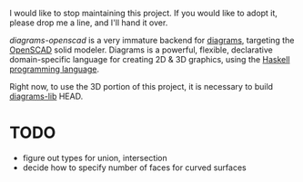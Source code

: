 I would like to stop maintaining this project.  If you would like to
adopt it, please drop me a line, and I'll hand it over.

_diagrams-openscad_ is a very immature backend for [diagrams],
targeting the [OpenSCAD] solid modeler.  Diagrams is a powerful,
flexible, declarative domain-specific language for creating 2D & 3D
graphics, using the [Haskell programming language][haskell].

Right now, to use the 3D portion of this project, it is necessary to
build [diagrams-lib] HEAD.

[diagrams]: http://projects.haskell.org/diagrams/
[haskell]: http://www.haskell.org/haskellwiki/Haskell
[diagrams-lib]: https://github.com/diagrams/diagrams-lib/
[OpenSCAD]: http://www.openscad.org/

# TODO
- figure out types for union, intersection
- decide how to specify number of faces for curved surfaces


